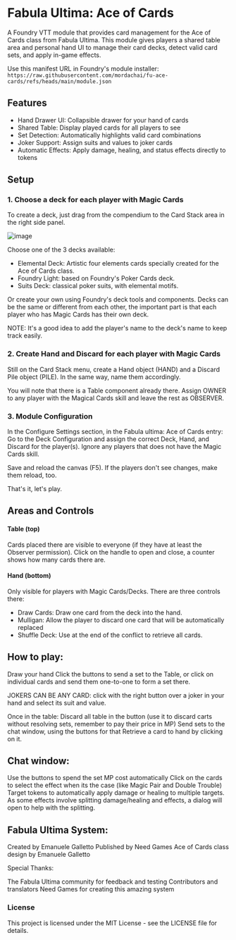 # Fabula Ultima: Ace of Cards
A Foundry VTT module that provides card management for the Ace of Cards class from Fabula Ultima. This module gives players a shared table area and personal hand UI to manage their card decks, detect valid card sets, and apply in-game effects.

Use this manifest URL in Foundry's module installer:
``https://raw.githubusercontent.com/mordachai/fu-ace-cards/refs/heads/main/module.json``

## Features
- Hand Drawer UI: Collapsible drawer for your hand of cards
- Shared Table: Display played cards for all players to see
- Set Detection: Automatically highlights valid card combinations
- Joker Support: Assign suits and values to joker cards
- Automatic Effects: Apply damage, healing, and status effects directly to tokens

## Setup
### 1. Choose a deck for each player with Magic Cards

To create a deck, just drag from the compendium to the Card Stack area in the right side panel.

![image](https://github.com/user-attachments/assets/db8d18a4-75ca-4697-b89f-45bfe13a5323)

Choose one of the 3 decks available:
- Elemental Deck: Artistic four elements cards specially created for the Ace of Cards class. 
- Foundry Light: based on Foundry's Poker Cards deck.
- Suits Deck: classical  poker suits, with elemental motifs.

Or create your own using Foundry's deck tools and components. Decks can be the same or different from each other, the important part is that each player who has Magic Cards has their own deck.

NOTE: It's a good idea to add the player's name to the deck's name to keep track easily.

### 2. Create Hand and Discard for each player with Magic Cards

Still on the Card Stack menu, create a Hand object (HAND) and a Discard Pile object (PILE). In the same way, name them accordingly.

You will note that there is a Table component already there. Assign OWNER to any player with the Magical Cards skill and leave the rest as OBSERVER.


### 3. Module Configuration
In the Configure Settings section, in the Fabula ultima: Ace of Cards entry:
Go to the Deck Configuration and assign the correct Deck, Hand, and Discard for the player(s). Ignore any players that does not have the Magic Cards skill.

Save and reload the canvas (F5). If the players don't see changes, make them reload, too.

That's it, let's play.

## Areas and Controls
#### Table (top)
Cards placed there are visible to everyone (if they have at least the Observer permission).
Click on the handle to open and close, a counter shows how many cards there are.

#### Hand (bottom)
Only visible for players with Magic Cards/Decks. There are three controls there:
- Draw Cards: Draw one card from the deck into the hand.
- Mulligan: Allow the player to discard one card that will be automatically replaced
- Shuffle Deck: Use at the end of the conflict to retrieve all cards.

## How to play:
Draw your hand
Click the buttons to send a set to the Table, or click on individual cards and send them one-to-one to form a set there.

JOKERS CAN BE ANY CARD: click with the right button over a joker in your hand and select its suit and value.

Once in the table:
Discard all table in the button (use it to discard carts without resolving sets, remember to pay their price in MP)
Send sets to the chat window, using the buttons for that
Retrieve a card to hand by clicking on it.


## Chat window:
Use the buttons to spend the set MP cost automatically
Click on the cards to select the effect when its the case (like Magic Pair and Double Trouble) 
Target tokens to automatically apply damage or healing to multiple targets. As some effects involve splitting damage/healing and effects, a dialog will open to help with the splitting.

## Fabula Ultima System:

Created by Emanuele Galletto
Published by Need Games
Ace of Cards class design by Emanuele Galletto

Special Thanks:

The Fabula Ultima community for feedback and testing
Contributors and translators
Need Games for creating this amazing system

### License
This project is licensed under the MIT License - see the LICENSE file for details.


